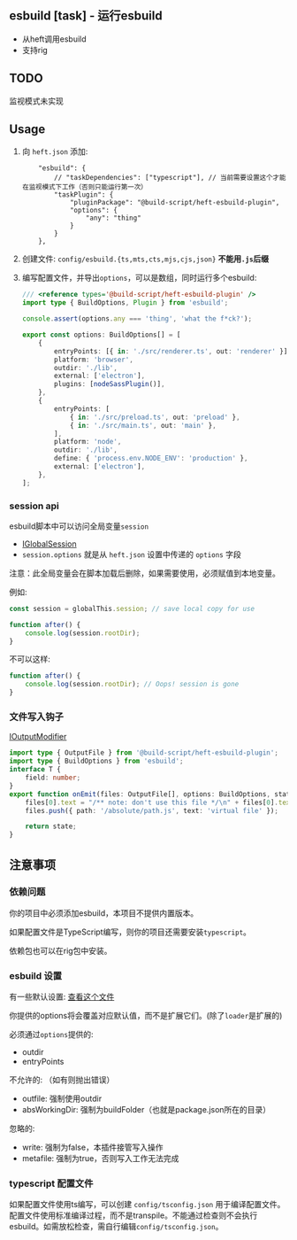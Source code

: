 ## esbuild [task] - 运行esbuild

-   从heft调用esbuild
-   支持rig

## TODO

监视模式未实现

## Usage

1. 向 `heft.json` 添加:
    ```jsonc
    	"esbuild": {
    		// "taskDependencies": ["typescript"], // 当前需要设置这个才能在监视模式下工作（否则只能运行第一次）
    		"taskPlugin": {
    			"pluginPackage": "@build-script/heft-esbuild-plugin",
    			"options": {
    				"any": "thing"
    			}
    		}
    	},
    ```
2. 创建文件: `config/esbuild.{ts,mts,cts,mjs,cjs,json}` **不能用`.js`后缀**
3. 编写配置文件，并导出`options`，可以是数组，同时运行多个esbuild:

    ```ts
    /// <reference types='@build-script/heft-esbuild-plugin' />
    import type { BuildOptions, Plugin } from 'esbuild';

    console.assert(options.any === 'thing', 'what the f*ck?');

    export const options: BuildOptions[] = [
    	{
    		entryPoints: [{ in: './src/renderer.ts', out: 'renderer' }],
    		platform: 'browser',
    		outdir: './lib',
    		external: ['electron'],
    		plugins: [nodeSassPlugin()],
    	},
    	{
    		entryPoints: [
    			{ in: './src/preload.ts', out: 'preload' },
    			{ in: './src/main.ts', out: 'main' },
    		],
    		platform: 'node',
    		outdir: './lib',
    		define: { 'process.env.NODE_ENV': 'production' },
    		external: ['electron'],
    	},
    ];
    ```

### session api

esbuild脚本中可以访问全局变量`session`

-   [IGlobalSession](./src/common/type.ts)
-   `session.options` 就是从 `heft.json` 设置中传递的 `options` 字段

注意：此全局变量会在脚本加载后删除，如果需要使用，必须赋值到本地变量。

例如:

```ts
const session = globalThis.session; // save local copy for use

function after() {
	console.log(session.rootDir);
}
```

不可以这样:

```ts
function after() {
	console.log(session.rootDir); // Oops! session is gone
}
```

### 文件写入钩子

[IOutputModifier](./src/common/type.ts)

```ts
import type { OutputFile } from '@build-script/heft-esbuild-plugin';
import type { BuildOptions } from 'esbuild';
interface T {
	field: number;
}
export function onEmit(files: OutputFile[], options: BuildOptions, state: T): T {
	files[0].text = "/** note: don't use this file */\n" + files[0].text;
	files.push({ path: '/absolute/path.js', text: 'virtual file' });

	return state;
}
```

## 注意事项

### 依赖问题

你的项目中必须添加esbuild，本项目不提供内置版本。

如果配置文件是TypeScript编写，则你的项目还需要安装`typescript`。

依赖包也可以在rig包中安装。

### esbuild 设置

有一些默认设置: [查看这个文件](./src/common/config.ts)

你提供的options将会覆盖对应默认值，而不是扩展它们。(除了`loader`是扩展的)

必须通过`options`提供的:

-   outdir
-   entryPoints

不允许的: （如有则抛出错误）

-   outfile: 强制使用outdir
-   absWorkingDir: 强制为buildFolder（也就是package.json所在的目录）

忽略的:

-   write: 强制为false，本插件接管写入操作
-   metafile: 强制为true，否则写入工作无法完成

### typescript 配置文件

如果配置文件使用ts编写，可以创建 `config/tsconfig.json` 用于编译配置文件。  
配置文件使用标准编译过程，而不是transpile。不能通过检查则不会执行esbuild。如需放松检查，需自行编辑`config/tsconfig.json`。
